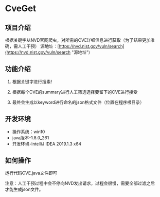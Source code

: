 # CveGet #

## 项目介绍  ##
根据关键字从NVD官网爬虫，对所需的CVE详细信息进行获取（为了结果更加准确，需人工干预）
源地址：[https://nvd.nist.gov/vuln/search](https://nvd.nist.gov/vuln/search "源地址")
## 功能介绍 ##


1. 根据关键字进行搜素!

2. 根据每个CVE的summary进行人工筛选选择要留下的CVE进行接受

3. 最终会生成以keyword进行命名的json格式文件（位置在程序根目录）

## 开发环境 ##
- 操作系统：win10
- java版本-1.8.0_261
- 开发环境-IntelliJ IDEA 2019.1.3 x64

## 如何操作 ##
运行代码CVE.java文件即可


注意：人工干预过程中会不停向NVD发出请求，过程会很慢，需要全部过滤之后才能生成json文件。